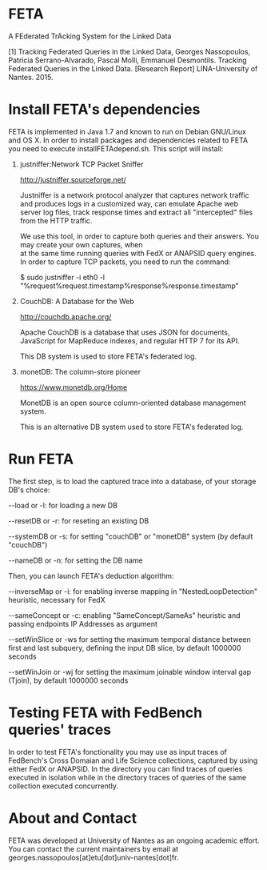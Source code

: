 # FETA

A FEderated TrAcking System for the Linked Data

[1] Tracking Federated Queries in the Linked Data, Georges Nassopoulos, Patricia Serrano-Alvarado, Pascal Molli, Emmanuel Desmontils. Tracking Federated Queries in the Linked Data. [Research Report] LINA-University of Nantes. 2015. <hal-01187519>

# Install FETA's dependencies

FETA is implemented in Java 1.7 and known to run on Debian GNU/Linux and OS X. In order to install packages and dependencies related to FETA you need to execute installFETAdepend.sh. This script will install:

   1. justniffer:Network TCP Packet Sniffer
   
        http://justniffer.sourceforge.net/

      Justniffer is a network protocol analyzer that captures network traffic and produces logs in a customized way, 
      can emulate Apache web server log files, track response times and extract all "intercepted" files from the HTTP 
      traffic.
      
      We use this tool, in order to capture both queries and their answers. You may create your own captures, when   
      at the same time running queries with FedX or ANAPSID query engines. In order to capture TCP packets, you need        to run the command:
      
      $ sudo justniffer -i eth0 -l "%request%request.timestamp%response%response.timestamp"
   
   2. CouchDB: A Database for the Web
   
        http://couchdb.apache.org/

      Apache CouchDB is a database that uses JSON for documents, JavaScript for MapReduce indexes, and regular HTTP 7       for its API. 
      
      This DB system is used to store FETA's federated log.
   
   3. monetDB: The column-store pioneer
      
        https://www.monetdb.org/Home

      MonetDB is an open source column-oriented database management system. 
   
      This is an alternative DB system used to store FETA's federated log.

# Run FETA

The first step, is to load the captured trace into a database, of your storage DB's choice:

--load or -l: for loading a new DB

--resetDB or -r: for reseting an existing DB

--systemDB or -s: for setting "couchDB" or "monetDB" system (by default "couchDB")

--nameDB or -n: for setting the DB name

Then, you can launch FETA's deduction algorithm:

--inverseMap or -i: for enabling inverse mapping in "NestedLoopDetection" heuristic, necessary for FedX

--sameConcept or -c: enabling "SameConcept/SameAs" heuristic and passing endpoints IP Addresses as argument

--setWinSlice or -ws for setting the maximum temporal distance between first and last subquery, defining the input DB slice, by default 1000000 seconds

--setWinJoin or -wj for setting the maximum joinable window interval gap (Tjoin), by default 1000000 seconds

# Testing FETA with FedBench queries' traces

In order to test FETA's fonctionality you may use as input traces of FedBench's Cross Domaian and Life Science collections, captured by using either FedX or ANAPSID. In the directory <name> you can find traces of queries executed in isolation while in the directory <name> traces of queries of the same collection executed concurrently.

# About and Contact

FETA was developed at University of Nantes as an ongoing academic effort. You can contact the current maintainers by email at georges.nassopoulos[at]etu[dot]univ-nantes[dot]fr.
